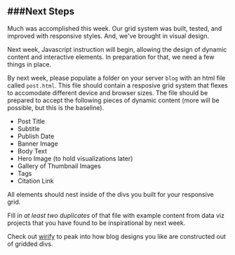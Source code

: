 ###Next Steps
---

Much was accomplished this week. Our grid system was built, tested, and improved with responsive styles. And, we've brought in visual design.

Next week, Javascript instruction will begin, allowing the design of dynamic content and interactive elements. In preparation for that, we need a few things in place.

By next week, please populate a folder on your server `blog` with an html file called `post.html`. This file should contain a resposive grid system that flexes to accomodate different device and browser sizes. The file should be prepared to accept the following pieces of dynamic content (more will be possible, but this is the baseline).

- Post Title
- Subtitle
- Publish Date 
- Banner Image 
- Body Text
- Hero Image (to hold visualizations later)
- Gallery of Thumbnail Images
- Tags
- Citation Link

All elements should nest inside of the divs you built for your responsive grid.

Fill in *at least two duplicates* of that file with example content from data viz projects that you have found to be inspirational by next week.

Check out [wirify](https://www.wirify.com) to peak into how blog designs you like are constructed out of gridded divs.
